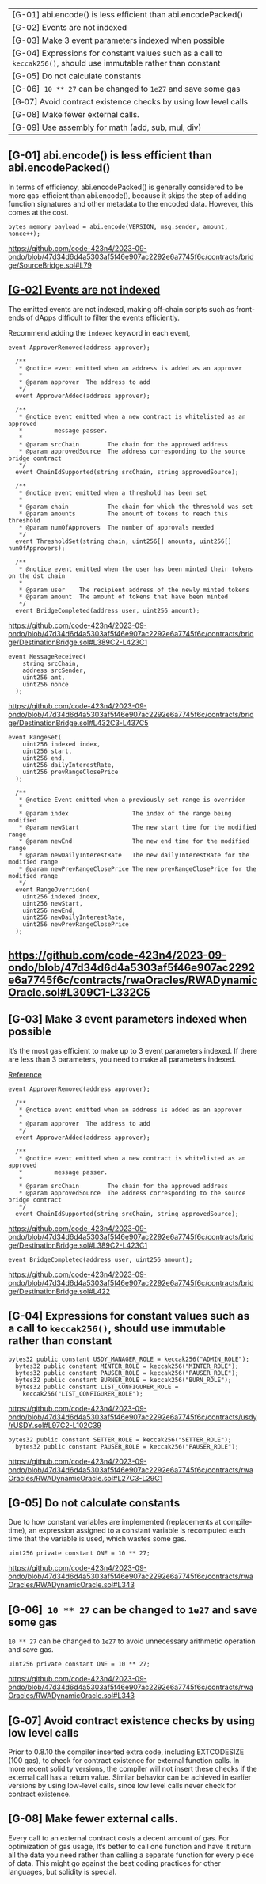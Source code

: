 |     |
| --- |
| \[G-01\] abi.encode() is less efficient than abi.encodePacked() |
| \[G-02\] Events are not indexed |
| \[G-03\] Make 3 event parameters indexed when possible |
| \[G-04\] Expressions for constant values such as a call to `keccak256()`, should use immutable rather than constant |
| \[G-05\] Do not calculate constants |
| \[G-06\]  `10 ** 27` can be changed to `1e27` and save some gas |
| \[G‑07\] Avoid contract existence checks by using low level calls |
| \[G-08\] Make fewer external calls. |
| \[G-09\] Use assembly for math (add, sub, mul, div) |

## \[G-01\] abi.encode() is less efficient than abi.encodePacked()

In terms of efficiency, abi.encodePacked() is generally considered to be more gas-efficient than abi.encode(), because it skips the step of adding function signatures and other metadata to the encoded data. However, this comes at the cost.

```
bytes memory payload = abi.encode(VERSION, msg.sender, amount, nonce++);
```

https://github.com/code-423n4/2023-09-ondo/blob/47d34d6d4a5303af5f46e907ac2292e6a7745f6c/contracts/bridge/SourceBridge.sol#L79

## <ins>\[G-02\] Events are not indexed</ins>

The emitted events are not indexed, making off-chain scripts such as front-ends of dApps difficult to filter the events efficiently.

Recommend adding the `indexed` keyword in each event,

```
event ApproverRemoved(address approver);

  /**
   * @notice event emitted when an address is added as an approver
   *
   * @param approver  The address to add
   */
  event ApproverAdded(address approver);

  /**
   * @notice event emitted when a new contract is whitelisted as an approved
   *         message passer.
   *
   * @param srcChain        The chain for the approved address
   * @param approvedSource  The address corresponding to the source bridge contract
   */
  event ChainIdSupported(string srcChain, string approvedSource);

  /**
   * @notice event emitted when a threshold has been set
   *
   * @param chain           The chain for which the threshold was set
   * @param amounts         The amount of tokens to reach this threshold
   * @param numOfApprovers  The number of approvals needed
   */
  event ThresholdSet(string chain, uint256[] amounts, uint256[] numOfApprovers);

  /**
   * @notice event emitted when the user has been minted their tokens on the dst chain
   *
   * @param user    The recipient address of the newly minted tokens
   * @param amount  The amount of tokens that have been minted
   */
  event BridgeCompleted(address user, uint256 amount);
```

https://github.com/code-423n4/2023-09-ondo/blob/47d34d6d4a5303af5f46e907ac2292e6a7745f6c/contracts/bridge/DestinationBridge.sol#L389C2-L423C1

```
event MessageReceived(
    string srcChain,
    address srcSender,
    uint256 amt,
    uint256 nonce
  );
```

https://github.com/code-423n4/2023-09-ondo/blob/47d34d6d4a5303af5f46e907ac2292e6a7745f6c/contracts/bridge/DestinationBridge.sol#L432C3-L437C5

```
event RangeSet(
    uint256 indexed index,
    uint256 start,
    uint256 end,
    uint256 dailyInterestRate,
    uint256 prevRangeClosePrice
  );

  /**
   * @notice Event emitted when a previously set range is overriden
   *
   * @param index                  The index of the range being modified
   * @param newStart               The new start time for the modified range
   * @param newEnd                 The new end time for the modified range
   * @param newDailyInterestRate   The new dailyInterestRate for the modified range
   * @param newPrevRangeClosePrice The new prevRangeClosePrice for the modified range
   */
  event RangeOverriden(
    uint256 indexed index,
    uint256 newStart,
    uint256 newEnd,
    uint256 newDailyInterestRate,
    uint256 newPrevRangeClosePrice
  );
```

## https://github.com/code-423n4/2023-09-ondo/blob/47d34d6d4a5303af5f46e907ac2292e6a7745f6c/contracts/rwaOracles/RWADynamicOracle.sol#L309C1-L332C5

## \[G-03\] Make 3 event parameters indexed when possible

It’s the most gas efficient to make up to 3 event parameters indexed. If there are less than 3 parameters, you need to make all parameters indexed.

[Reference](https://code4rena.com/reports/2023-01-drips#g-05-make-3-event-parameters-indexed-when-possible)

```
event ApproverRemoved(address approver);

  /**
   * @notice event emitted when an address is added as an approver
   *
   * @param approver  The address to add
   */
  event ApproverAdded(address approver);

  /**
   * @notice event emitted when a new contract is whitelisted as an approved
   *         message passer.
   *
   * @param srcChain        The chain for the approved address
   * @param approvedSource  The address corresponding to the source bridge contract
   */
  event ChainIdSupported(string srcChain, string approvedSource);
```

https://github.com/code-423n4/2023-09-ondo/blob/47d34d6d4a5303af5f46e907ac2292e6a7745f6c/contracts/bridge/DestinationBridge.sol#L389C2-L423C1

```
event BridgeCompleted(address user, uint256 amount);
```

https://github.com/code-423n4/2023-09-ondo/blob/47d34d6d4a5303af5f46e907ac2292e6a7745f6c/contracts/bridge/DestinationBridge.sol#L422

## \[G-04\] Expressions for constant values such as a call to `keccak256()`, should use immutable rather than constant

```
bytes32 public constant USDY_MANAGER_ROLE = keccak256("ADMIN_ROLE");
  bytes32 public constant MINTER_ROLE = keccak256("MINTER_ROLE");
  bytes32 public constant PAUSER_ROLE = keccak256("PAUSER_ROLE");
  bytes32 public constant BURNER_ROLE = keccak256("BURN_ROLE");
  bytes32 public constant LIST_CONFIGURER_ROLE =
    keccak256("LIST_CONFIGURER_ROLE");
```

https://github.com/code-423n4/2023-09-ondo/blob/47d34d6d4a5303af5f46e907ac2292e6a7745f6c/contracts/usdy/rUSDY.sol#L97C2-L102C39

```
bytes32 public constant SETTER_ROLE = keccak256("SETTER_ROLE");
  bytes32 public constant PAUSER_ROLE = keccak256("PAUSER_ROLE");
```

https://github.com/code-423n4/2023-09-ondo/blob/47d34d6d4a5303af5f46e907ac2292e6a7745f6c/contracts/rwaOracles/RWADynamicOracle.sol#L27C3-L29C1

## \[G-05\] Do not calculate constants

Due to how constant variables are implemented (replacements at compile-time), an expression assigned to a constant variable is recomputed each time that the variable is used, which wastes some gas.

```
uint256 private constant ONE = 10 ** 27;
```

https://github.com/code-423n4/2023-09-ondo/blob/47d34d6d4a5303af5f46e907ac2292e6a7745f6c/contracts/rwaOracles/RWADynamicOracle.sol#L343

## \[G-06\]  `10 ** 27` can be changed to `1e27` and save some gas

`10 ** 27` can be changed to `1e27` to avoid unnecessary arithmetic operation and save gas.

```
uint256 private constant ONE = 10 ** 27;
```

https://github.com/code-423n4/2023-09-ondo/blob/47d34d6d4a5303af5f46e907ac2292e6a7745f6c/contracts/rwaOracles/RWADynamicOracle.sol#L343

## \[G‑07\] Avoid contract existence checks by using low level calls

Prior to 0.8.10 the compiler inserted extra code, including EXTCODESIZE (100 gas), to check for contract existence for external function calls. In more recent solidity versions, the compiler will not insert these checks if the external call has a return value. Similar behavior can be achieved in earlier versions by using low-level calls, since low level calls never check for contract existence.

## \[G-08\] Make fewer external calls.

Every call to an external contract costs a decent amount of gas. For optimization of gas usage, It’s better to call one function and have it return all the data you need rather than calling a separate function for every piece of data. This might go against the best coding practices for other languages, but solidity is special.